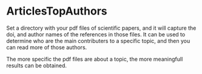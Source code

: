# ArticlesTopAuthors

Set a directory with your pdf files of scientific papers, and it will capture the doi, and author names of the references
in those files. 
It can be used to determine who are the main contributers to a specific topic, and then you can read more of those authors.

The more specific the pdf files are about a topic, the more meaningfull results can be obtained. 
